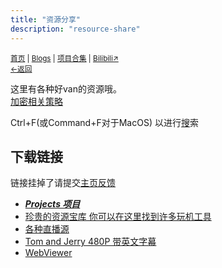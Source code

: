 ```yaml
---
title: "资源分享"
description: "resource-share"
---
```

<script src="https://unpkg.com/sober@0.3.2/dist/sober.min.js"></script><script src="https://rs.kdxiaoyi.top/res/scripts/js/md-newUI-render.js"></script>
<small id="old_menu"><a href="/">首页</a> | <a href="/blogs">Blogs</a> | <a href="/Project">项目合集</a> | <a href="https://space.bilibili.com/1987247870">Bilibili↗</a><br><a href="../">←返回</a></small><br>

这里有各种好van的资源哦。<br>
[加密相关策略](/resource-share/rule)

Ctrl+F(或Command+F对于MacOS) 以进行[搜](/search.html)索

## 下载链接
链接挂掉了请提交[主页反馈](//github.com/kdxhub/kdxiaoyi.top/issues/new/choose)
* ***[Projects 项目](/Project/)***
* [珍贵的资源宝库  你可以在这里找到许多玩机工具](/resource-share/sharing/boom-system)
* [各种直播源](./sharing/live-video)
* [Tom and Jerry 480P 带英文字幕](/resource-share/sharing/tom-and-jerry)
* [WebViewer](/Project/WebViewer/)

<!-- * [数学工具箱](/blogs/2022/5) -->
